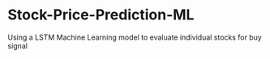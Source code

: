 # Stock-Price-Prediction-ML
Using a LSTM Machine Learning model to evaluate individual stocks for buy signal
